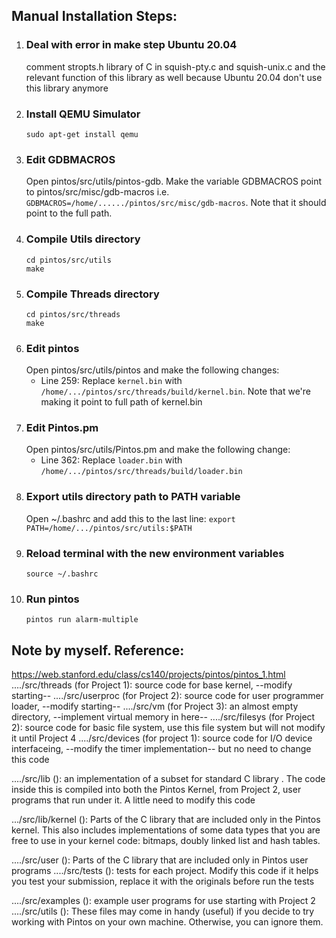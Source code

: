 ## Manual Installation Steps:
1. ### Deal with error in make step Ubuntu 20.04
      comment stropts.h library of C in squish-pty.c and squish-unix.c and the relevant function of this library as well
      because Ubuntu 20.04 don't use this library anymore
1. ### Install QEMU Simulator
      ```sudo apt-get install qemu```
1. ### Edit GDBMACROS
      Open pintos/src/utils/pintos-gdb. Make the variable GDBMACROS point to pintos/src/misc/gdb-macros
      i.e. ```GDBMACROS=/home/....../pintos/src/misc/gdb-macros```.
      Note that it should point to the full path.
1. ### Compile Utils directory
      ```
      cd pintos/src/utils
      make
      ```
1. ### Compile Threads directory
     ```
     cd pintos/src/threads
     make
     ```
1. ### Edit pintos
      Open pintos/src/utils/pintos and make the following changes:
      - Line 259: Replace `kernel.bin` with `/home/.../pintos/src/threads/build/kernel.bin`. Note that we're making it point to full path of kernel.bin
1. ### Edit Pintos.pm
      Open pintos/src/utils/Pintos.pm and make the following change:
      - Line 362: Replace `loader.bin` with `/home/.../pintos/src/threads/build/loader.bin`
1. ### Export utils directory path to PATH variable
      Open ~/.bashrc and add this to the last line:
      ```export PATH=/home/.../pintos/src/utils:$PATH```
1. ### Reload terminal with the new environment variables
      ```source ~/.bashrc```
1. ### Run pintos
      ```pintos run alarm-multiple```
      
## Note by myself. Reference:
https://web.stanford.edu/class/cs140/projects/pintos/pintos_1.html
..../src/threads	(for Project 1): source code for base kernel, --modify starting--
..../src/userproc      (for Project 2): source code for user programmer loader, --modify starting--
..../src/vm 		(for Project 3): an almost empty directory, --implement virtual memory in here-- 
..../src/filesys	(for Project 2): source code for basic file system, use this file system  but will not modify it until Project 4
..../src/devices	(for project 1): source code for I/O device interfaceing, --modify the timer implementation-- but no need to change this code

..../src/lib		(): an implementation of a subset for standard C library . The code inside this is compiled into both the Pintos Kernel, from Project 2, user programs that run under it. A little need to modify this code

.../src/lib/kernel	(): Parts of the C library that are included only in the Pintos kernel. This also includes implementations of some data types that you are free to use in your kernel code: bitmaps, doubly linked list and hash tables.

..../src/user		(): Parts of the C library that are included only in Pintos user programs 
..../src/tests		(): tests for each project. Modify this code if it helps you test your submission, replace it with the originals before run the tests 

..../src/examples	(): example user programs for use starting with Project 2
..../src/utils		(): These files may come in handy (useful) if you decide to try working with Pintos on your own machine. Otherwise, you can ignore them.
